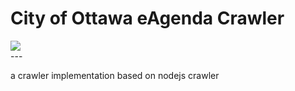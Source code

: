 <h1>City of Ottawa eAgenda Crawler</h1> 
<a href="https://codeclimate.com/github/micguo/city_ottawa_eagenda_crawler"><img src="https://codeclimate.com/github/micguo/city_ottawa_eagenda_crawler/badges/gpa.svg" /></a>
<br />
---

a crawler implementation based on nodejs crawler
